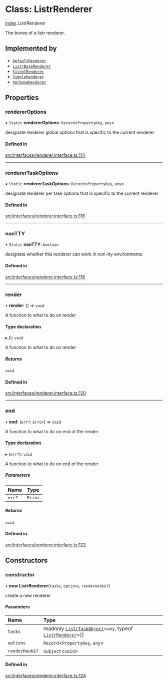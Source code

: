 # Class: ListrRenderer

[index](../modules/index.md).ListrRenderer

The bones of a listr renderer.

## Implemented by

- [`DefaultRenderer`](renderer_default_renderer.DefaultRenderer.md)
- [`ListrBaseRenderer`](index.ListrBaseRenderer.md)
- [`SilentRenderer`](renderer_silent_renderer.SilentRenderer.md)
- [`SimpleRenderer`](renderer_simple_renderer.SimpleRenderer.md)
- [`VerboseRenderer`](renderer_verbose_renderer.VerboseRenderer.md)

## Properties

### rendererOptions

▪ `Static` **rendererOptions**: `Record`<`PropertyKey`, `any`\>

designate renderer global options that is specific to the current renderer

#### Defined in

[src/interfaces/renderer.interface.ts:114](https://github.com/cenk1cenk2/listr2/blob/3146341/src/interfaces/renderer.interface.ts#L114)

___

### rendererTaskOptions

▪ `Static` **rendererTaskOptions**: `Record`<`PropertyKey`, `any`\>

designate renderer per task options that is specific to the current renderer

#### Defined in

[src/interfaces/renderer.interface.ts:116](https://github.com/cenk1cenk2/listr2/blob/3146341/src/interfaces/renderer.interface.ts#L116)

___

### nonTTY

▪ `Static` **nonTTY**: `boolean`

designate whether this renderer can work in non-tty environments

#### Defined in

[src/interfaces/renderer.interface.ts:118](https://github.com/cenk1cenk2/listr2/blob/3146341/src/interfaces/renderer.interface.ts#L118)

___

### render

• **render**: () => `void`

A function to what to do on render

#### Type declaration

▸ (): `void`

A function to what to do on render

##### Returns

`void`

#### Defined in

[src/interfaces/renderer.interface.ts:120](https://github.com/cenk1cenk2/listr2/blob/3146341/src/interfaces/renderer.interface.ts#L120)

___

### end

• **end**: (`err?`: `Error`) => `void`

A function to what to do on end of the render

#### Type declaration

▸ (`err?`): `void`

A function to what to do on end of the render

##### Parameters

| Name | Type |
| :------ | :------ |
| `err?` | `Error` |

##### Returns

`void`

#### Defined in

[src/interfaces/renderer.interface.ts:122](https://github.com/cenk1cenk2/listr2/blob/3146341/src/interfaces/renderer.interface.ts#L122)

## Constructors

### constructor

• **new ListrRenderer**(`tasks`, `options`, `renderHook$?`)

create a new renderer

#### Parameters

| Name | Type |
| :------ | :------ |
| `tasks` | readonly [`ListrTaskObject`](index.ListrTaskObject.md)<`any`, typeof [`ListrRenderer`](index.ListrRenderer.md)\>[] |
| `options` | `Record`<`PropertyKey`, `any`\> |
| `renderHook$?` | `Subject`<`void`\> |

#### Defined in

[src/interfaces/renderer.interface.ts:124](https://github.com/cenk1cenk2/listr2/blob/3146341/src/interfaces/renderer.interface.ts#L124)
